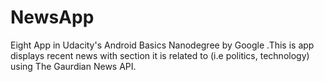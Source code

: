 # NewsApp
Eight App in Udacity's Android Basics Nanodegree by Google .This is app displays recent news with section it is related to (i.e politics, technology) using The Gaurdian News API.
